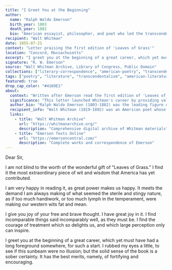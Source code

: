 ```yaml
---
title: "I Greet You at the Beginning"
author:
  name: "Ralph Waldo Emerson"
  birth_year: 1803
  death_year: 1882
  bio: "American essayist, philosopher, and poet who led the transcendentalist movement"
recipient: "Walt Whitman"
date: 1855-07-21
context: "Letter praising the first edition of 'Leaves of Grass'"
location: "Concord, Massachusetts"
excerpt: "I greet you at the beginning of a great career, which yet must have had a long foreground somewhere, for such a start."
signature: "R. W. Emerson"
source: "Walt Whitman Archive, Library of Congress, Public Domain"
collections: ["literary-correspondence", "american-poetry", "transcendentalism"]
tags: ["poetry", "literature", "transcendentalism", "american-literature", "recognition", "encouragement"]
featured: true
drop_cap_color: "#4169E1"
about:
  context: "Written after Emerson read the first edition of 'Leaves of Grass' in 1855. This letter of praise from America's leading intellectual gave Whitman crucial early recognition."
  significance: "This letter launched Whitman's career by providing validation from America's most respected literary figure. Whitman controversially used Emerson's praise in promoting later editions."
  author_bio: "Ralph Waldo Emerson (1803-1882) was the leading figure of American transcendentalism, whose essays and philosophy profoundly influenced American thought and literature."
  recipient_info: "Walt Whitman (1819-1892) was an American poet whose 'Leaves of Grass' revolutionized American poetry with its free verse and celebration of democracy and individualism."
  links:
    - title: "Walt Whitman Archive"
      url: "https://whitmanarchive.org/"
      description: "Comprehensive digital archive of Whitman materials"
    - title: "Emerson Texts Online"
      url: "https://emersoncentral.com/"
      description: "Complete works and correspondence of Emerson"
---
```


Dear Sir,

I am not blind to the worth of the wonderful gift of "Leaves of Grass." I find it the most extraordinary piece of wit and wisdom that America has yet contributed.

I am very happy in reading it, as great power makes us happy. It meets the demand I am always making of what seemed the sterile and stingy nature, as if too much handiwork, or too much lymph in the temperament, were making our western wits fat and mean.

I give you joy of your free and brave thought. I have great joy in it. I find incomparable things said incomparably well, as they must be. I find the courage of treatment which so delights us, and which large perception only can inspire.

I greet you at the beginning of a great career, which yet must have had a long foreground somewhere, for such a start. I rubbed my eyes a little, to see if this sunbeam were no illusion; but the solid sense of the book is a sober certainty. It has the best merits, namely, of fortifying and encouraging.